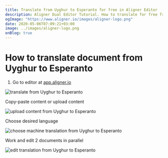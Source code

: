 ```yaml
---
title: Translate from Uyghur to Esperanto for free in Aligner Editor
description: Aligner Dual Editor Tutorial. How to translate for free from Uyghur to Esperanto. Aligner is multilingual document management platform. 
ogImage: "https://www.aligner.io/images/aligner-logo.png"
date: 2020-05-06T07:09:21+03:00
image: ../images/aligner-logo.png
onBlog: true
---
```


# How to translate document from Uyghur to Esperanto

1. Go to editor at [app.aligner.io](https://app.aligner.io "Aligner App web page")

![translate from Uyghur to Esperanto](../aligner-blank-editor.png "translate from Uyghur to Esperanto")

Copy-paste content or upload content

![upload content from Uyghur to Esperanto](../aligner-uploaded-document.png "upload content from Uyghur to Esperanto")

Choose desired language

![choose machine translation from Uyghur to Esperanto](../aligner-language-dropdown.png "choose machine translation from Uyghur to Esperanto")

Work and edit 2 documents in parallel

![edit translation from Uyghur to Esperanto](../aligner-double-sitded-editor.png "edit translation from Uyghur to Esperanto")

